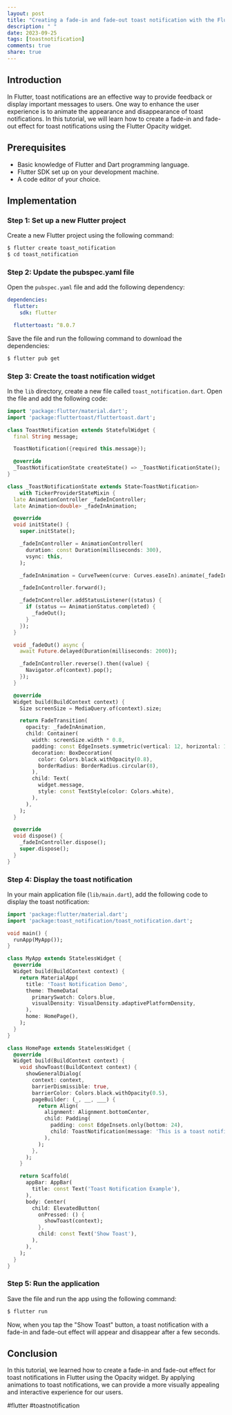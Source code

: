 ```yaml
---
layout: post
title: "Creating a fade-in and fade-out toast notification with the Flutter Opacity widget"
description: " "
date: 2023-09-25
tags: [toastnotification]
comments: true
share: true
---
```


## Introduction
In Flutter, toast notifications are an effective way to provide feedback or display important messages to users. One way to enhance the user experience is to animate the appearance and disappearance of toast notifications. In this tutorial, we will learn how to create a fade-in and fade-out effect for toast notifications using the Flutter Opacity widget.

## Prerequisites
- Basic knowledge of Flutter and Dart programming language.
- Flutter SDK set up on your development machine.
- A code editor of your choice.

## Implementation

### Step 1: Set up a new Flutter project
Create a new Flutter project using the following command:

```bash
$ flutter create toast_notification
$ cd toast_notification
```

### Step 2: Update the pubspec.yaml file
Open the `pubspec.yaml` file and add the following dependency:

```yaml
dependencies:
  flutter:
    sdk: flutter

  fluttertoast: ^8.0.7
```

Save the file and run the following command to download the dependencies:

```bash
$ flutter pub get
```

### Step 3: Create the toast notification widget
In the `lib` directory, create a new file called `toast_notification.dart`. Open the file and add the following code:

```dart
import 'package:flutter/material.dart';
import 'package:fluttertoast/fluttertoast.dart';

class ToastNotification extends StatefulWidget {
  final String message;

  ToastNotification({required this.message});

  @override
  _ToastNotificationState createState() => _ToastNotificationState();
}

class _ToastNotificationState extends State<ToastNotification>
    with TickerProviderStateMixin {
  late AnimationController _fadeInController;
  late Animation<double> _fadeInAnimation;

  @override
  void initState() {
    super.initState();

    _fadeInController = AnimationController(
      duration: const Duration(milliseconds: 300),
      vsync: this,
    );

    _fadeInAnimation = CurveTween(curve: Curves.easeIn).animate(_fadeInController);

    _fadeInController.forward();

    _fadeInController.addStatusListener((status) {
      if (status == AnimationStatus.completed) {
        _fadeOut();
      }
    });
  }

  void _fadeOut() async {
    await Future.delayed(Duration(milliseconds: 2000));

    _fadeInController.reverse().then((value) {
      Navigator.of(context).pop();
    });
  }

  @override
  Widget build(BuildContext context) {
    Size screenSize = MediaQuery.of(context).size;

    return FadeTransition(
      opacity: _fadeInAnimation,
      child: Container(
        width: screenSize.width * 0.8,
        padding: const EdgeInsets.symmetric(vertical: 12, horizontal: 16),
        decoration: BoxDecoration(
          color: Colors.black.withOpacity(0.8),
          borderRadius: BorderRadius.circular(8),
        ),
        child: Text(
          widget.message,
          style: const TextStyle(color: Colors.white),
        ),
      ),
    );
  }

  @override
  void dispose() {
    _fadeInController.dispose();
    super.dispose();
  }
}
```

### Step 4: Display the toast notification
In your main application file (`lib/main.dart`), add the following code to display the toast notification:

```dart
import 'package:flutter/material.dart';
import 'package:toast_notification/toast_notification.dart';

void main() {
  runApp(MyApp());
}

class MyApp extends StatelessWidget {
  @override
  Widget build(BuildContext context) {
    return MaterialApp(
      title: 'Toast Notification Demo',
      theme: ThemeData(
        primarySwatch: Colors.blue,
        visualDensity: VisualDensity.adaptivePlatformDensity,
      ),
      home: HomePage(),
    );
  }
}

class HomePage extends StatelessWidget {
  @override
  Widget build(BuildContext context) {
    void showToast(BuildContext context) {
      showGeneralDialog(
        context: context,
        barrierDismissible: true,
        barrierColor: Colors.black.withOpacity(0.5),
        pageBuilder: (_, __, ___) {
          return Align(
            alignment: Alignment.bottomCenter,
            child: Padding(
              padding: const EdgeInsets.only(bottom: 24),
              child: ToastNotification(message: 'This is a toast notification'),
            ),
          );
        },
      );
    }

    return Scaffold(
      appBar: AppBar(
        title: const Text('Toast Notification Example'),
      ),
      body: Center(
        child: ElevatedButton(
          onPressed: () {
            showToast(context);
          },
          child: const Text('Show Toast'),
        ),
      ),
    );
  }
}
```

### Step 5: Run the application
Save the file and run the app using the following command:

```bash
$ flutter run
```

Now, when you tap the "Show Toast" button, a toast notification with a fade-in and fade-out effect will appear and disappear after a few seconds.

## Conclusion
In this tutorial, we learned how to create a fade-in and fade-out effect for toast notifications in Flutter using the Opacity widget. By applying animations to toast notifications, we can provide a more visually appealing and interactive experience for our users.

#flutter #toastnotification